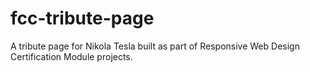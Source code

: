 # fcc-tribute-page
A tribute page for Nikola Tesla built as part of Responsive Web Design Certification Module projects.

